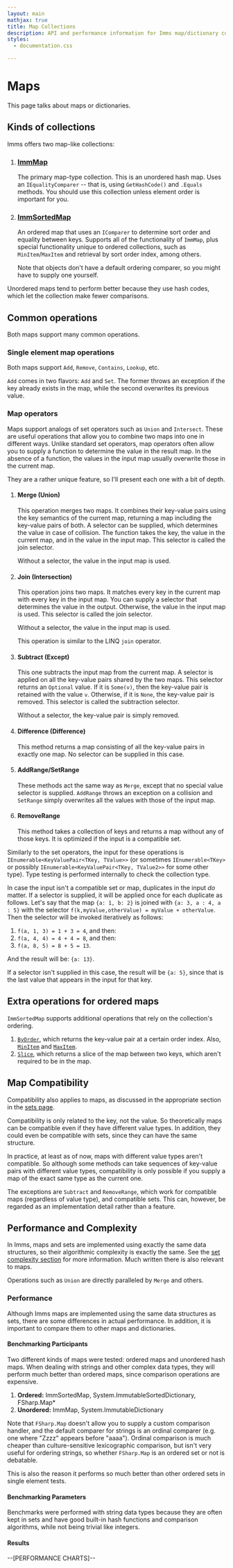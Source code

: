 ```yaml
---
layout: main
mathjax: true
title: Map Collections
description: API and performance information for Imms map/dictionary collections.
styles:
  - documentation.css

---
```

# Maps
This page talks about maps or dictionaries.

## Kinds of collections
Imms offers two map-like collections:

1. ### [ImmMap](T:ImmMap'2)
	The primary map-type collection. This is an unordered hash map. Uses an `IEqualityComparer` -- that is, using `GetHashCode()` and `.Equals` methods. You should use this collection unless element order is important for you.
	
2. ### [ImmSortedMap](T:ImmSortedMap'2)
	An ordered map that uses an `IComparer` to determine sort order and equality between keys. Supports all of the functionality of `ImmMap`, plus special functionality unique to ordered collections, such as `MinItem`/`MaxItem` and retrieval by sort order index, among others.
	
	Note that objects don't have a default ordering comparer, so you might have to supply one yourself.

Unordered maps tend to perform better because they use hash codes, which let the collection make fewer comparisons.

## Common operations
Both maps support many common operations.

### Single element map operations
Both maps support `Add`, `Remove`, `Contains`, `Lookup`, etc.

`Add` comes in two flavors: `Add` and `Set`. The former throws an exception if the key already exists in the map, while the second overwrites its previous value.

### Map operators
Maps support analogs of set operators such as `Union` and `Intersect`. These are useful operations that allow you to combine two maps into one in different ways. Unlike standard set operators, map operators often allow you to supply a function to determine the value in the result map. In the absence of a function, the values in the input map usually overwrite those in the current map.

They are a rather unique feature, so I'll present each one with a bit of depth.

1. #### Merge (Union)

	This operation merges two maps. It combines their key-value pairs using the key semantics of the current map, returning a map including the key-value pairs of both. A selector can be supplied, which determines the value in case of collision. The function takes the key, the value in the current map, and in the value in the input map. This selector is called the join selector.
	
	Without a selector, the value in the input map is used.
	
2. #### Join (Intersection)

	This operation joins two maps. It matches every key in the current map with every key in the input map. You can supply a selector that determines the value in the output. Otherwise, the value in the input map is used. This selector is called the join selector.
	
	Without a selector, the value in the input map is used.
	
	This operation is similar to the LINQ `join` operator.
	
3. #### Subtract (Except)
	
	This one subtracts the input map from the current map. A selector is applied on all the key-value pairs shared by the two maps. This selector returns an `Optional` value. If it is `Some(v)`, then the key-value pair is retained with the value `v`. Otherwise, if it is `None`, the key-value pair is removed. This selector is called the subtraction selector.
	
	Without a selector, the key-value pair is simply removed.
	
4. #### Difference (Difference)
	This method returns a map consisting of all the key-value pairs in exactly one map. No selector can be supplied in this case.
	
5. #### AddRange/SetRange
	These methods act the same way as `Merge`, except that no special value selector is supplied. `AddRange` throws an exception on a collision and `SetRange` simply overwrites all the values with those of the input map.
	
6. #### RemoveRange
	This method takes a collection of keys and returns a map without any of those keys. It is optimized if the input is a compatible set.
	
Similarly to the set operators, the input for these operations is `IEnumerable<KeyValuePair<TKey, TValue>>` (or sometimes `IEnumerable<TKey>` or possibly `IEnumerable<KeyValuePair<TKey, TValue2>>` for some other type). Type testing is performed internally to check the collection type.

In case the input isn't a compatible set or map, duplicates in the input *do* matter. If a selector is supplied, it will be applied once for each duplicate as follows. Let's say that the map `{a: 1, b: 2}` is joined with `{a: 3, a : 4, a : 5}` with the selector `f(k,myValue,otherValue) = myValue + otherValue`. Then the selector will be invoked iteratively as follows:

1. `f(a, 1, 3) = 1 + 3 = 4`, and then:
2. `f(a, 4, 4) = 4 + 4 = 8`, and then:
3. `f(a, 8, 5) = 8 + 5 = 13`.

And the result will be: `{a: 13}`.

If a selector isn't supplied in this case, the result will be `{a: 5}`, since that is the last value that appears in the input for that key.

## Extra operations for ordered maps
`ImmSortedMap` supports additional operations that rely on the collection's ordering.

1. [`ByOrder`](M:ImmSortedMap'2.ByOrder), which returns the key-value pair at a certain order index. Also, [`MinItem`](M:ImmSortedMap'2.MinItem) and [`MaxItem`](M:ImmSortedMap'2.MaxItem).
2. [`Slice`](M:ImmSortedMap'2.Slice), which returns a slice of the map between two keys, which aren't required to be in the map.

## Map Compatibility
Compatibility also applies to maps, as discussed in the appropriate section in the [sets page](/pages/Sets#set-compatibility).

Compatibility is only related to the key, not the value. So theoretically maps can be compatible even if they have different value types. In addition, they could even be compatible with sets, since they can have the same structure.

In practice, at least as of now, maps with different value types aren't compatible. So although some methods can take sequences of key-value pairs with different value types, compatibility is only possible if you supply a map of the exact same type as the current one.

The exceptions are `Subtract` and `RemoveRange`, which work for compatible maps (regardless of value type), and compatible sets. This can, however, be regarded as an implementation detail rather than a feature.

## Performance and Complexity
In Imms, maps and sets are implemented using exactly the same data structures, so their algorithmic complexity is exactly the same. See the [set complexity section](/pages/Sets#complexity) for more information. Much written there is also relevant to maps.

Operations such as `Union` are directly paralleled by `Merge` and others.

### Performance
Although Imms maps are implemented using the same data structures as sets, there are some differences in actual performance. In addition, it is important to compare them to other maps and dictionaries. 

#### Benchmarking Participants

Two different kinds of maps were tested: ordered maps and unordered hash maps. When dealing with strings and other complex data types, they will perform much better than ordered maps, since comparison operations are expensive.

1. **Ordered:** ImmSortedMap, System.ImmutableSortedDictionary, FSharp.Map*
2. **Unordered:** ImmMap, System.ImmutableDictionary

Note that `FSharp.Map` doesn't allow you to supply a custom comparison handler, and the default comparer for strings is an ordinal comparer (e.g. one where "Zzzz" appears before "aaaa"). Ordinal comparison is much cheaper than culture-sensitive lexicographic comparison, but isn't very useful for ordering strings, so whether `FSharp.Map` is an ordered set or not is debatable.

This is also the reason it performs so much better than other ordered sets in single element tests.

#### Benchmarking Parameters
Benchmarks were performed with string data types because they are often kept in sets and have good built-in hash functions and comparison algorithms, while not being trivial like integers.

#### Results
<div class="react-chart-suite" data-suite="maps">--[PERFORMANCE CHARTS]--</div>